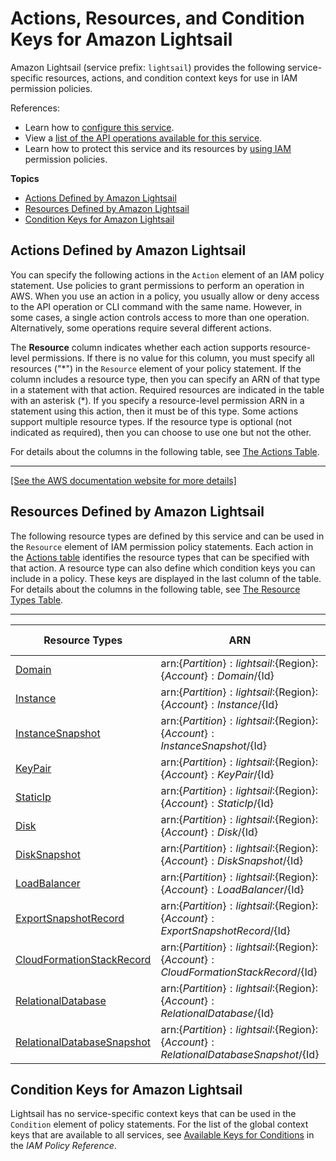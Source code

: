 # Actions, Resources, and Condition Keys for Amazon Lightsail<a name="list_amazonlightsail"></a>

Amazon Lightsail \(service prefix: `lightsail`\) provides the following service\-specific resources, actions, and condition context keys for use in IAM permission policies\.

References:
+ Learn how to [configure this service](https://lightsail.aws.amazon.com/ls/docs/)\.
+ View a [list of the API operations available for this service](https://docs.aws.amazon.com/lightsail/2016-11-28/api-reference/)\.
+ Learn how to protect this service and its resources by [using IAM](https://lightsail.aws.amazon.com/ls/docs/how-to/article/create-policy-that-grants-access-to-amazon-lightsail) permission policies\.

**Topics**
+ [Actions Defined by Amazon Lightsail](#amazonlightsail-actions-as-permissions)
+ [Resources Defined by Amazon Lightsail](#amazonlightsail-resources-for-iam-policies)
+ [Condition Keys for Amazon Lightsail](#amazonlightsail-policy-keys)

## Actions Defined by Amazon Lightsail<a name="amazonlightsail-actions-as-permissions"></a>

You can specify the following actions in the `Action` element of an IAM policy statement\. Use policies to grant permissions to perform an operation in AWS\. When you use an action in a policy, you usually allow or deny access to the API operation or CLI command with the same name\. However, in some cases, a single action controls access to more than one operation\. Alternatively, some operations require several different actions\.

The **Resource** column indicates whether each action supports resource\-level permissions\. If there is no value for this column, you must specify all resources \("\*"\) in the `Resource` element of your policy statement\. If the column includes a resource type, then you can specify an ARN of that type in a statement with that action\. Required resources are indicated in the table with an asterisk \(\*\)\. If you specify a resource\-level permission ARN in a statement using this action, then it must be of this type\. Some actions support multiple resource types\. If the resource type is optional \(not indicated as required\), then you can choose to use one but not the other\.

For details about the columns in the following table, see [The Actions Table](reference_policies_actions-resources-contextkeys.md#actions_table)\.


****  
[\[See the AWS documentation website for more details\]](http://docs.aws.amazon.com/IAM/latest/UserGuide/list_amazonlightsail.html)

## Resources Defined by Amazon Lightsail<a name="amazonlightsail-resources-for-iam-policies"></a>

The following resource types are defined by this service and can be used in the `Resource` element of IAM permission policy statements\. Each action in the [Actions table](#amazonlightsail-actions-as-permissions) identifies the resource types that can be specified with that action\. A resource type can also define which condition keys you can include in a policy\. These keys are displayed in the last column of the table\. For details about the columns in the following table, see [The Resource Types Table](reference_policies_actions-resources-contextkeys.md#resources_table)\.


****  

| Resource Types | ARN | Condition Keys | 
| --- | --- | --- | 
|   [ Domain ](https://docs.aws.amazon.com/lightsail/2016-11-28/api-reference/API_Domain.html)  |  arn:$\{Partition\}:lightsail:$\{Region\}:$\{Account\}:Domain/$\{Id\}  |  | 
|   [ Instance ](https://docs.aws.amazon.com/lightsail/2016-11-28/api-reference/API_Instance.html)  |  arn:$\{Partition\}:lightsail:$\{Region\}:$\{Account\}:Instance/$\{Id\}  |  | 
|   [ InstanceSnapshot ](https://docs.aws.amazon.com/lightsail/2016-11-28/api-reference/API_InstanceSnapshot.html)  |  arn:$\{Partition\}:lightsail:$\{Region\}:$\{Account\}:InstanceSnapshot/$\{Id\}  |  | 
|   [ KeyPair ](https://docs.aws.amazon.com/lightsail/2016-11-28/api-reference/API_KeyPair.html)  |  arn:$\{Partition\}:lightsail:$\{Region\}:$\{Account\}:KeyPair/$\{Id\}  |  | 
|   [ StaticIp ](https://docs.aws.amazon.com/lightsail/2016-11-28/api-reference/API_StaticIp.html)  |  arn:$\{Partition\}:lightsail:$\{Region\}:$\{Account\}:StaticIp/$\{Id\}  |  | 
|   [ Disk ](https://docs.aws.amazon.com/lightsail/2016-11-28/api-reference/API_Disk.html)  |  arn:$\{Partition\}:lightsail:$\{Region\}:$\{Account\}:Disk/$\{Id\}  |  | 
|   [ DiskSnapshot ](https://docs.aws.amazon.com/lightsail/2016-11-28/api-reference/API_DiskSnapshot.html)  |  arn:$\{Partition\}:lightsail:$\{Region\}:$\{Account\}:DiskSnapshot/$\{Id\}  |  | 
|   [ LoadBalancer ](https://docs.aws.amazon.com/lightsail/2016-11-28/api-reference/API_LoadBalancer.html)  |  arn:$\{Partition\}:lightsail:$\{Region\}:$\{Account\}:LoadBalancer/$\{Id\}  |  | 
|   [ ExportSnapshotRecord ](https://docs.aws.amazon.com/lightsail/2016-11-28/api-reference/API_ExportSnapshotRecord.html)  |  arn:$\{Partition\}:lightsail:$\{Region\}:$\{Account\}:ExportSnapshotRecord/$\{Id\}  |  | 
|   [ CloudFormationStackRecord ](https://docs.aws.amazon.com/lightsail/2016-11-28/api-reference/API_CloudFormationStackRecord.html)  |  arn:$\{Partition\}:lightsail:$\{Region\}:$\{Account\}:CloudFormationStackRecord/$\{Id\}  |  | 
|   [ RelationalDatabase ](https://docs.aws.amazon.com/lightsail/2016-11-28/api-reference/API_RelationalDatabase.html)  |  arn:$\{Partition\}:lightsail:$\{Region\}:$\{Account\}:RelationalDatabase/$\{Id\}  |  | 
|   [ RelationalDatabaseSnapshot ](https://docs.aws.amazon.com/lightsail/2016-11-28/api-reference/API_RelationalDatabaseSnapshot.html)  |  arn:$\{Partition\}:lightsail:$\{Region\}:$\{Account\}:RelationalDatabaseSnapshot/$\{Id\}  |  | 

## Condition Keys for Amazon Lightsail<a name="amazonlightsail-policy-keys"></a>

Lightsail has no service\-specific context keys that can be used in the `Condition` element of policy statements\. For the list of the global context keys that are available to all services, see [Available Keys for Conditions](reference_policies_condition-keys.html#AvailableKeys) in the *IAM Policy Reference*\.